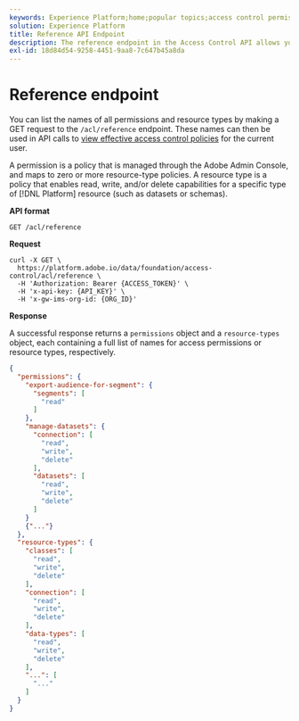 ```yaml
---
keywords: Experience Platform;home;popular topics;access control permissions;access control resource types;access control api
solution: Experience Platform
title: Reference API Endpoint
description: The reference endpoint in the Access Control API allows you view the names of available permissions and resource types, which can then be used to view effective access control policies for the current user.
exl-id: 18d84d54-9258-4451-9aa8-7c647b45a8da
---
```

# Reference endpoint

You can list the names of all permissions and resource types by making a GET request to the `/acl/reference` endpoint. These names can then be used in API calls to [view effective access control policies](./effective-policies.md) for the current user.

A permission is a policy that is managed through the Adobe Admin Console, and maps to zero or more resource-type policies. A resource type is a policy that enables read, write, and/or delete capabilities for a specific type of [!DNL Platform] resource (such as datasets or schemas).

**API format**

```http
GET /acl/reference
```

**Request**

```shell
curl -X GET \
  https://platform.adobe.io/data/foundation/access-control/acl/reference \
  -H 'Authorization: Bearer {ACCESS_TOKEN}' \
  -H 'x-api-key: {API_KEY}' \
  -H 'x-gw-ims-org-id: {ORG_ID}'
```

**Response**

A successful response returns a `permissions` object and a `resource-types` object, each containing a full list of names for access permissions or resource types, respectively.

```json
{
  "permissions": {
    "export-audience-for-segment": {
      "segments": [
        "read"
      ]
    },
    "manage-datasets": {
      "connection": [
        "read",
        "write",
        "delete"
      ],
      "datasets": [
        "read",
        "write",
        "delete"
      ]
    }
    {"..."}
  },
  "resource-types": {
    "classes": [
      "read",
      "write",
      "delete"
    ],
    "connection": [
      "read",
      "write",
      "delete"
    ],
    "data-types": [
      "read",
      "write",
      "delete"
    ],
    "...": [
      "..."
    ]
  }
}
```
